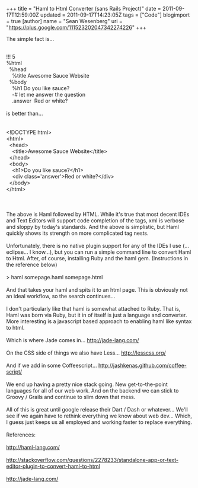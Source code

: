 +++
title = "Haml to Html Converter (sans Rails Project)"
date = 2011-09-17T12:59:00Z
updated = 2011-09-17T14:23:05Z
tags = ["Code"]
blogimport = true 
[author]
	name = "Sean Wesenberg"
	uri = "https://plus.google.com/111523202047342274226"
+++

The simple fact is...<br /><br /><div class="p1">!!! 5</div><div class="p2"><span class="s1">%</span>html</div><div class="p2"><span class="s2">&nbsp; </span><span class="s1">%</span>head</div><div class="p1">&nbsp; &nbsp; <span class="s1">%</span><span class="s3">title</span> Awesome Sauce Website</div><div class="p2"><span class="s2">&nbsp; </span><span class="s1">%</span>body</div><div class="p1">&nbsp; &nbsp; <span class="s1">%</span><span class="s3">h1</span> Do you like sauce?</div><div class="p3">&nbsp; &nbsp; -# let me answer the question</div><div class="p1">&nbsp; &nbsp; .answer&nbsp; Red or white?</div><div class="p1"><br /></div>is better than...<br /><br /><br /><div class="p1"></div><div class="p1">&lt;!<span class="s1">DOCTYPE</span> html&gt;</div><div class="p2"><span class="s2">&lt;</span>html<span class="s2">&gt;</span></div><div class="p2"><span class="s3">&nbsp; </span><span class="s2">&lt;</span>head<span class="s2">&gt;</span></div><div class="p3">&nbsp; &nbsp; <span class="s2">&lt;</span><span class="s1">title</span><span class="s2">&gt;</span>Awesome Sauce Website<span class="s2">&lt;/</span><span class="s1">title</span><span class="s2">&gt;</span></div><div class="p2"><span class="s3">&nbsp; </span><span class="s2">&lt;/</span>head<span class="s2">&gt;</span></div><div class="p2"><span class="s3">&nbsp; </span><span class="s2">&lt;</span>body<span class="s2">&gt;</span></div><div class="p3">&nbsp; &nbsp; <span class="s2">&lt;</span><span class="s1">h1</span><span class="s2">&gt;</span>Do you like sauce?<span class="s2">&lt;/</span><span class="s1">h1</span><span class="s2">&gt;</span></div><div class="p3">&nbsp; &nbsp; <span class="s2">&lt;</span><span class="s1">div</span> <span class="s4">class</span>=<span class="s2">'answer'&gt;</span>Red or white?<span class="s2">&lt;/</span><span class="s1">div</span><span class="s2">&gt;</span></div><div class="p2"><span class="s3">&nbsp; </span><span class="s2">&lt;/</span>body<span class="s2">&gt;</span></div><div class="p2"><span class="s2">&lt;/</span>html<span class="s2">&gt;</span></div><br /><br /><br />The above is Haml followed by HTML. While it's true that most decent IDEs and Text Editors will support code completion of the tags, xml is verbose and sloppy by today's standards. And the above is simplistic, but Haml quickly shows its strength on more complicated tag nests.<br /><br />Unfortunately, there is no native plugin support for any of the IDEs I use (... eclipse... I know...), but you can run a simple command line to convert Haml to Html. After, of course, installing Ruby and the haml gem. (Instructions in the reference below)<br /><br />&gt; haml somepage.haml somepage.html<br /><br />And that takes your haml and spits it to an html page. This is obviously not an ideal workflow, so the search continues...<br /><br />I don't particularly like that haml is somewhat attached to Ruby. That is, Haml was born via Ruby, but it in of itself is just a language and converter. More interesting is a javascript based approach to enabling haml like syntax to html.<br /><br />Which is where Jade comes in...&nbsp;<a href="http://jade-lang.com/">http://jade-lang.com/</a><br /><br />On the CSS side of things we also have Less... <a href="http://lesscss.org/">http://lesscss.org/</a><br /><br />And if we add in some Coffeescript...&nbsp;<a href="http://jashkenas.github.com/coffee-script/">http://jashkenas.github.com/coffee-script/</a><br /><br />We end up having a pretty nice stack going. New get-to-the-point languages for all of our web work. And on the backend we can stick to Groovy / Grails and continue to slim down that mess.<br /><br />All of this is great until google release their Dart / Dash or whatever... We'll see if we again have to rethink everything we know about web dev... Which, I guess just keeps us all employed and working faster to replace everything.<br /><br />References:<br /><br /><a href="http://haml-lang.com/">http://haml-lang.com/</a><br /><br /><a href="http://stackoverflow.com/questions/2278233/standalone-app-or-text-editor-plugin-to-convert-haml-to-html">http://stackoverflow.com/questions/2278233/standalone-app-or-text-editor-plugin-to-convert-haml-to-html</a><br /><br /><a href="http://jade-lang.com/">http://jade-lang.com/</a><br /><br /><br />
